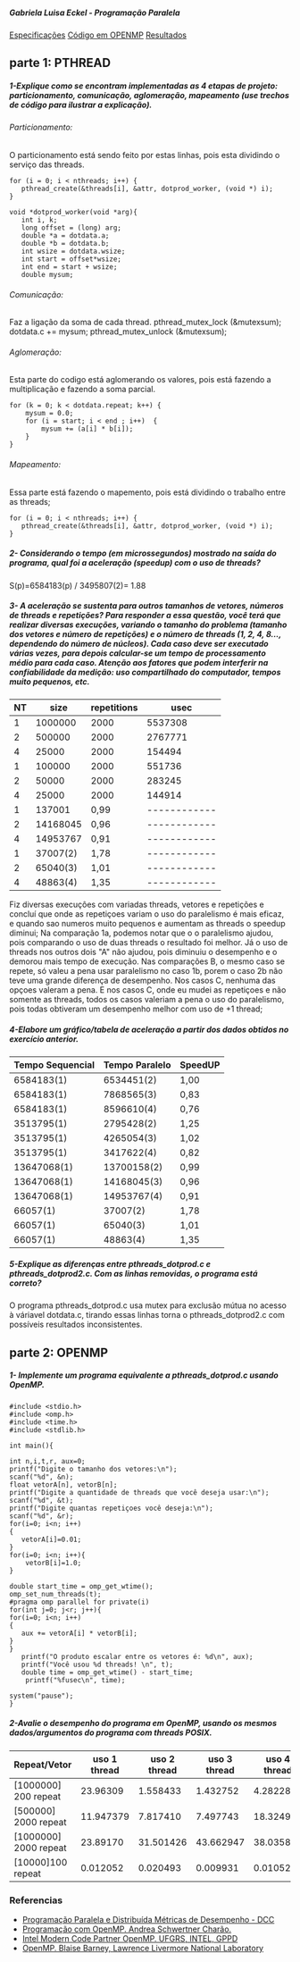 ##### Gabriela Luisa Eckel - Programação Paralela   
[Especificações](specs.txt)
[Código em OPENMP](t2openmp.c)
[Resultados](results.csv)

## parte 1: PTHREAD

##### 1-Explique como se encontram implementadas as 4 etapas de projeto: particionamento, comunicação, aglomeração, mapeamento (use trechos de código para ilustrar a explicação).
###### Particionamento:   
O particionamento está sendo feito por estas linhas, pois esta dividindo o serviço das threads. 

```
for (i = 0; i < nthreads; i++) {
   pthread_create(&threads[i], &attr, dotprod_worker, (void *) i);
}

void *dotprod_worker(void *arg){
   int i, k;
   long offset = (long) arg;
   double *a = dotdata.a;
   double *b = dotdata.b;
   int wsize = dotdata.wsize;
   int start = offset*wsize;
   int end = start + wsize;
   double mysum;
```

###### Comunicação:
Faz a ligação da soma de cada thread.
pthread_mutex_lock (&mutexsum);
   dotdata.c += mysum;
   pthread_mutex_unlock (&mutexsum);

###### Aglomeração:
 Esta parte do codigo está aglomerando os valores, pois está fazendo a multiplicação e fazendo a soma parcial.

```
for (k = 0; k < dotdata.repeat; k++) {
    mysum = 0.0;
    for (i = start; i < end ; i++)  {
        mysum += (a[i] * b[i]);
    }
}
```

###### Mapeamento: 
Essa parte está fazendo o mapemento, pois está dividindo o trabalho entre as threads;
```
for (i = 0; i < nthreads; i++) {
   pthread_create(&threads[i], &attr, dotprod_worker, (void *) i);
}
```

##### 2- Considerando o tempo (em microssegundos) mostrado na saída do programa, qual foi a aceleração (speedup) com o uso de threads?

 S(p)=6584183(p) / 3495807(2)= 1.88

##### 3- A aceleração se sustenta para outros tamanhos de vetores, números de threads e repetições? Para responder a essa questão, você terá que realizar diversas execuções, variando o tamanho do problema (tamanho dos vetores e número de repetições) e o número de threads (1, 2, 4, 8..., dependendo do número de núcleos). Cada caso deve ser executado várias vezes, para depois calcular-se um tempo de processamento médio para cada caso. Atenção aos fatores que podem interferir na confiabilidade da medição: uso compartilhado do computador, tempos muito pequenos, etc.

|NT| size    |repetitions |usec   |
|--|---------|------------|-------|
| 1|1000000  |2000        |5537308|
| 2|500000   |2000        |2767771|
| 4|25000    |2000        |154494 |
| 1|100000   |2000        |551736 |
| 2|50000    |2000        |283245 |
| 4|25000    |2000        |144914 |
| 1|137001   |0,99    |------------|
| 2|14168045 |0,96    |------------|
| 4|14953767 |0,91    |------------|
| 1|37007(2) |1,78    |------------|
| 2|65040(3) |1,01    |------------|
| 4|48863(4) |1,35    |------------|

Fiz diversas execuçôes com variadas threads, vetores e repetições e concluí que onde as repetiçoes variam o uso do paralelismo é mais eficaz, e quando sao numeros muito pequenos e aumentam as threads o speedup diminui;
Na comparação 1a, podemos notar que o o paralelismo ajudou, pois comparando o uso de duas threads o resultado foi melhor.
Já o uso de threads nos outros dois "A" não ajudou, pois diminuiu o desempenho e o demorou mais tempo de execução.
Nas comparações B, o mesmo caso se repete, só  valeu a pena usar paralelismo no caso 1b, porem o caso 2b não teve uma grande diferença de desempenho.
Nos casos C, nenhuma das opçoes valeram a pena.
E nos casos C, onde eu mudei as repetiçoes e não somente as threads, todos os casos valeriam a pena o uso do paralelismo, pois todas obtiveram um desempenho melhor com uso de +1 thread;

##### 4-Elabore um gráfico/tabela de aceleração a partir dos dados obtidos no exercício anterior.

|Tempo Sequencial|Tempo Paralelo| SpeedUP|
|-------------|--------------|------------|
| 6584183(1)  |6534451(2)    |1,00    |
| 6584183(1)  |7868565(3)    |0,83    |
| 6584183(1)  |8596610(4)    |0,76    |
| 3513795(1)  |2795428(2)    |1,25    |
| 3513795(1)  |4265054(3)    |1,02    |
| 3513795(1)  |3417622(4)    |0,82    |
| 13647068(1) |13700158(2)   |0,99    |
| 13647068(1) |14168045(3)   |0,96    |
| 13647068(1) |14953767(4)   |0,91    |
| 66057(1)    |37007(2)      |1,78    |
| 66057(1)    |65040(3)      |1,01    |
| 66057(1)    |48863(4)      |1,35    |

##### 5-Explique as diferenças entre pthreads_dotprod.c e pthreads_dotprod2.c. Com as linhas removidas, o programa está correto?

O programa pthreads_dotprod.c usa mutex para exclusão mútua no acesso à váriavel dotdata.c, tirando essas linhas torna o pthreads_dotprod2.c com possíveis resultados inconsistentes.

## parte 2: OPENMP

##### 1- Implemente um programa equivalente a pthreads_dotprod.c usando OpenMP.

```
#include <stdio.h>
#include <omp.h>
#include <time.h>
#include <stdlib.h>

int main(){  

int n,i,t,r, aux=0;
printf("Digite o tamanho dos vetores:\n");
scanf("%d", &n);
float vetorA[n], vetorB[n];	  
printf("Digite a quantidade de threads que você deseja usar:\n");
scanf("%d", &t);
printf("Digite quantas repetiçoes você deseja:\n");
scanf("%d", &r);
for(i=0; i<n; i++)
{
   vetorA[i]=0.01;  
}
for(i=0; i<n; i++){
    vetorB[i]=1.0;  
}

double start_time = omp_get_wtime();
omp_set_num_threads(t);
#pragma omp parallel for private(i)   
for(int j=0; j<r; j++){
for(i=0; i<n; i++)
{	   
   aux += vetorA[i] * vetorB[i];    
}
}
   printf("O produto escalar entre os vetores é: %d\n", aux);	
   printf("Você usou %d threads! \n", t);
   double time = omp_get_wtime() - start_time;
    printf("%fusec\n", time);

system("pause");
}
```
##### 2-Avalie o desempenho do programa em OpenMP, usando os mesmos dados/argumentos do programa com threads POSIX.
|Repeat/Vetor| uso 1 thread| uso 2 thread |uso 3 thread| uso 4 thread|
|------------|-------------|--------------|------------|-------------|
|[1000000] 200 repeat| 23.96309|1.558433  |1.432752    |4.282288     |
|[500000] 2000 repeat|11.947379|7.817410  |7.497743    |18.324958    |
|[1000000] 2000 repeat|23.89170|31.501426 |43.662947   |38.03580     |
|[10000]100 repeat| 0.012052   |0.020493  |0.009931    |0.010526     |



### Referencias

- [Programação Paralela e Distribuída Métricas de Desempenho - DCC](https://www.dcc.fc.up.pt/~ricroc/aulas/0708/ppd/apontamentos/metricas.pdf)
- [Programação com OpenMP. Andrea Schwertner Charão.](https://docs.google.com/presentation/d/1Wim7xC-X4qAo0jYCm3A4yzRpaHBl_z7yIlvzPUgT0x0/export/pdf)
- [Intel Modern Code Partner OpenMP. UFGRS, INTEL, GPPD](http://inf.ufrgs.br/gppd/intel-modern-code/slides/workshop-1/MCP_Pt2_Pratica.pdf?fbclid=IwAR3U8G8cni2kYT87oiTfWWcWIeMbajRRwW91EW4gcyUwOEhgLefruBirzvo)
- [OpenMP. Blaise Barney, Lawrence Livermore National Laboratory](https://computing.llnl.gov/tutorials/openMP/#ProgrammingModel)




